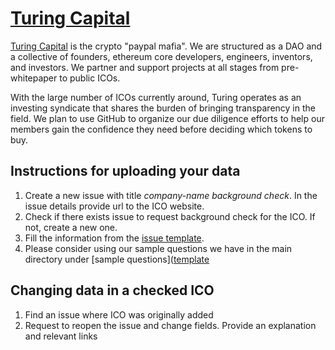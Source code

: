 # [Turing Capital](http://www.turing.capital/)

[Turing Capital](http://www.turing.capital/) is the crypto "paypal mafia". We are structured as a DAO and a collective of founders, ethereum core developers, engineers, inventors, and investors. We partner and support projects at all stages from pre-whitepaper to public ICOs.            
             
With the large number of ICOs currently around, Turing operates as an investing syndicate that shares the burden of bringing transparency in the field. We plan to use GitHub to organize our due diligence efforts to help our members gain the confidence they need before deciding which tokens to buy.

## Instructions for uploading your data 
1. Create a new issue with title _company-name background check_. In the issue details provide url to the ICO website.
2. Check if there exists issue to request background check for the ICO. If not, create a new one.
3. Fill the information from the [issue template](https://github.com/turingcapital/diligence/edit/master/issue_template.md). 
4. Please consider using our sample questions we have in the main directory under [sample questions]([template](https://github.com/turingcapital/diligence/edit/master/sample_questions.md)

## Changing data in a checked ICO
1. Find an issue where ICO was originally added
2. Request to reopen the issue and change fields. Provide an explanation and relevant links
